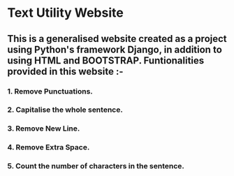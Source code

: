 # Text Utility Website

## This is a generalised website created as a project using Python's framework Django, in addition to using HTML and BOOTSTRAP. Funtionalities provided in this website :-

### 1. Remove Punctuations.
### 2. Capitalise the whole sentence.
### 3. Remove New Line.
### 4. Remove Extra Space.
### 5. Count the number of characters in the sentence.
